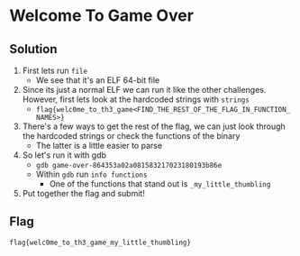 # Welcome To Game Over

## Solution

1. First lets run `file`
   - We see that it's an ELF 64-bit file
2. Since its just a normal ELF we can run it like the other challenges. However, first lets look at the hardcoded strings with `strings`
   - `flag{welc0me_to_th3_game<FIND_THE_REST_OF_THE_FLAG_IN_FUNCTION_NAMES>}`
3. There's a few ways to get the rest of the flag, we can just look through the hardcoded strings or check the functions of the binary
   - The latter is a little easier to parse
4. So let's run it with gdb
   - `gdb game-over-864353a02a081583217023180193b86e`
   - Within `gdb` run `info functions`
     - One of the functions that stand out is `_my_little_thumbling`
5. Put together the flag and submit!

## Flag

`flag{welc0me_to_th3_game_my_little_thumbling}`
